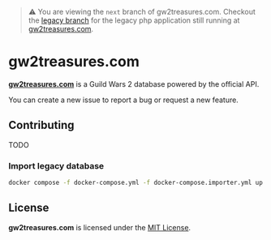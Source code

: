 > ⚠️ You are viewing the `next` branch of gw2treasures.com. Checkout the [legacy branch](https://github.com/GW2Treasures/gw2treasures.com/tree/legacy) for the legacy php application still running at [gw2treasures.com](https://gw2treasures.com).

# gw2treasures.com

**[gw2treasures.com](https://gw2treasures.com)** is a Guild Wars 2 database powered by the official API.

You can create a new issue to report a bug or request a new feature.

## Contributing

TODO

### Import legacy database

```sh
docker compose -f docker-compose.yml -f docker-compose.importer.yml up next-importer
```


## License
**gw2treasures.com** is licensed under the [MIT License](LICENSE).

